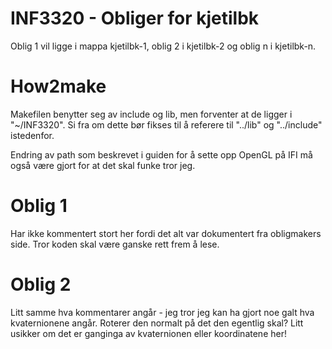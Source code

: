 INF3320 - Obliger for kjetilbk
=======

Oblig 1 vil ligge i mappa kjetilbk-1, oblig 2 i kjetilbk-2 og oblig n i kjetilbk-n.

How2make
=======
Makefilen benytter seg av include og lib, men forventer at de ligger i "~/INF3320". Si fra om dette bør fikses til å referere til "../lib" og "../include" istedenfor.

Endring av path som beskrevet i guiden for å sette opp OpenGL på IFI må også være gjort for at det skal funke tror jeg.

Oblig 1
=======
Har ikke kommentert stort her fordi det alt var dokumentert fra obligmakers side. Tror koden skal være ganske rett frem å lese.

Oblig 2
=======
Litt samme hva kommentarer angår - jeg tror jeg kan ha gjort noe galt hva kvaternionene angår. Roterer den normalt på det den egentlig skal? Litt usikker om det er ganginga av kvaternionen eller koordinatene her!